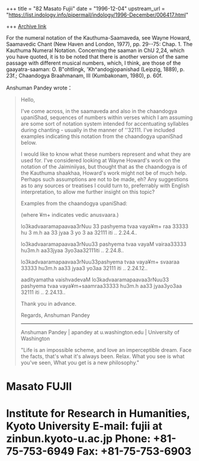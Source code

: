 +++
title = "82 Masato Fujii"
date = "1996-12-04"
upstream_url = "https://list.indology.info/pipermail/indology/1996-December/006417.html"

+++
[Archive link](https://list.indology.info/pipermail/indology/1996-December/006417.html)


  For the numeral notation of the Kauthuma-Saamaveda, see Wayne Howard, 
Saamavedic Chant (New Haven and London, 1977), pp. 29--75: Chap. 1. The 
Kauthuma Numeral Notation. Concerning the saaman in ChU 2,24, which you have 
quoted, it is to be noted that there is another version of the same passage 
with different musical numbers, which, I think, are those of the 
gaayatra-saaman: O. B"ohtlingk, 'Kh^andogjopanishad (Leipzig, 1889), p. 23f.; 
Chaandogya Braahmanam, III (Kumbakonam, 1980), p. 60f.      

Anshuman Pandey <apandey at u.washington.edu> wrote：
>
>Hello,
>
>I've come across, in the saamaveda and also in the chaandogya upaniShad,
>sequences of numbers within verses which I am assuming are some sort of
>notation system intended for accentuating syllables during chanting -
>usually in the manner of ''32111. I've included examples indicating this
>notation from the chaandogya upaniShad below.
>
>I would like to know what these numbers represent and what they
>are used for. I've considered looking at Wayne Howard's work on the
>notation of the Jaiminiiyas, but thought that as the chaandogya is of
>the Kauthuma shaakhaa, Howard's work might not be of much help. Perhaps
>such assumptions are not to be made, eh? Any suggestions as to any
>sources or treatises I could turn to, preferrably with English
>interpretation, to allow me further insight on this topic?
>
>Examples from the chaandogya upaniShad:
>
>(where ¥m+ indicates vedic anusvaara.)
>
>lo3kadvaaramapaavaa3rNuu 33 pashyema tvaa vaya¥m+
>raa 33333 hu 3 m.h aa 33 jyaa 3 yo 3 aa 32111 iti .. 2.24.4..
> 
>lo3kadvaaramapaavaa3rNuu33 pashyema tvaa vayaM
>vairaa33333 hu3m.h aa33jyaa 3yo3aa32111iti .. 2.24.8..
> 
>lo3kadvaaramapaavaa3rNuu33pashyema tvaa vaya¥m+ svaaraa 
>33333 hu3m.h aa33 jyaa3 yo3aa 32111 iti .. 2.24.12..
> 
>aadityamatha vaishvadevaM lo3kadvaaramapaavaa3rNuu33 pashyema 
>tvaa vaya¥m+saamraa33333 hu3m.h aa33 jyaa3yo3aa 32111 iti .. 2.24.13..
>
>Thank you in advance.
>
>Regards,
>Anshuman Pandey
>
>---
>Anshuman Pandey | apandey at u.washington.edu | University of Washington
>
>  "Life is an impossible scheme, and love an imperceptible dream. 
>   Face the facts, that's what it's always been. Relax. What you 
>   see is what you've seen, What you get is a new philosophy."
>
>
>

Masato FUJII
======================================================
Institute for Research in Humanities, Kyoto University
E-mail: fujii at zinbun.kyoto-u.ac.jp
Phone: +81-75-753-6949
Fax: +81-75-753-6903 
======================================================





